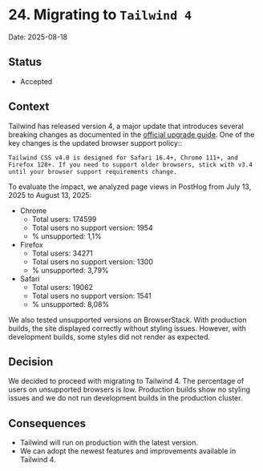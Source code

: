 # 24. Migrating to `Tailwind 4`

Date: 2025-08-18

## Status

- Accepted

## Context

Tailwind has released version 4, a major update that introduces several breaking changes as documented in the [official upgrade guide](https://tailwindcss.com/docs/upgrade-guide). One of the key changes is the updated browser support policy::

```
Tailwind CSS v4.0 is designed for Safari 16.4+, Chrome 111+, and Firefox 128+. If you need to support older browsers, stick with v3.4 until your browser support requirements change.
```

To evaluate the impact, we analyzed page views in PostHog from July 13, 2025 to August 13, 2025:

- Chrome
  - Total users: 174599
  - Total users no support version: 1954
  - % unsupported: 1,1%
- Firefox
  - Total users: 34271
  - Total users no support version: 1300
  - % unsupported: 3,79%
- Safari
  - Total users: 19062
  - Total users no support version: 1541
  - % unsupported: 8,08%

We also tested unsupported versions on BrowserStack. With production builds, the site displayed correctly without styling issues. However, with development builds, some styles did not render as expected.

## Decision

We decided to proceed with migrating to Tailwind 4. The percentage of users on unsupported browsers is low. Production builds show no styling issues and we do not run development builds in the production cluster.

## Consequences

- Tailwind will run on production with the latest version.
- We can adopt the newest features and improvements available in Tailwind 4.
